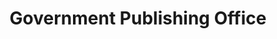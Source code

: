 ---
# This topic lives at
# https://digital.gov/topics/government-publishing-office

slug: "government-publishing-office"

# Topic Title
title: "Government Publishing Office"

# description — keep it short and clear
summary: ""


# Weight
weight: 1

# For more information on managing topics,
# see https://github.com/GSA/digitalgov.gov/wiki
---